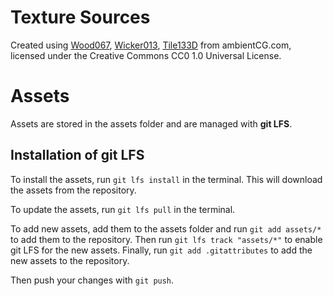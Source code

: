 # Texture Sources

Created using [Wood067](https://ambientcg.com/view?id=Wood067), [Wicker013](ambientCG.com/a/Wicker013), [Tile133D](https://ambientcg.com/view?id=Tiles133D) from ambientCG.com,
licensed under the Creative Commons CC0 1.0 Universal License.

# Assets

Assets are stored in the assets folder and are managed with **git LFS**.

## Installation of git LFS

To install the assets, run `git lfs install` in the terminal. This will download the assets from the repository.

To update the assets, run `git lfs pull` in the terminal.

To add new assets, add them to the assets folder and run `git add assets/*` to add them to the repository. Then run `git lfs track "assets/*"` to enable git LFS for the new assets. Finally, run `git add .gitattributes` to add the new assets to the repository.

Then push your changes with `git push`.


